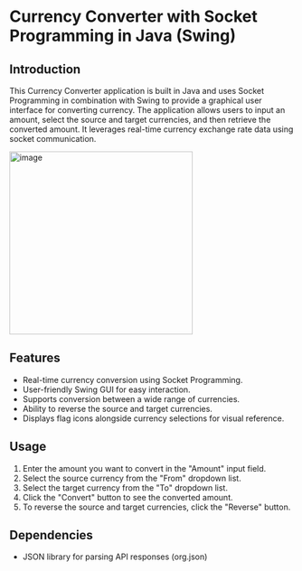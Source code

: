 # Currency Converter with Socket Programming in Java (Swing)

## Introduction

This Currency Converter application is built in Java and uses Socket Programming in combination with Swing to provide a graphical user interface for converting currency. The application allows users to input an amount, select the source and target currencies, and then retrieve the converted amount. It leverages real-time currency exchange rate data using socket communication.

<img width="324" alt="image" src="https://github.com/IsmailKaou/CurrencyConverter_Socket/assets/101726563/03c6f6bb-e6e5-4676-96c2-ab8992b9fee0">

## Features
* Real-time currency conversion using Socket Programming.
* User-friendly Swing GUI for easy interaction.
* Supports conversion between a wide range of currencies.
* Ability to reverse the source and target currencies.
* Displays flag icons alongside currency selections for visual reference.

## Usage
1. Enter the amount you want to convert in the "Amount" input field.
2. Select the source currency from the "From" dropdown list.
3. Select the target currency from the "To" dropdown list.
4. Click the "Convert" button to see the converted amount.
5. To reverse the source and target currencies, click the "Reverse" button.

## Dependencies
* JSON library for parsing API responses (org.json)
